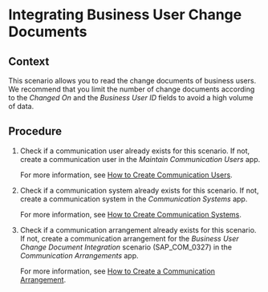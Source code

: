 <!-- loio624988e41d9144a2a4ca0178944a8d18 -->

# Integrating Business User Change Documents



<a name="loio624988e41d9144a2a4ca0178944a8d18__IntegratingBusinessUserChangeDocuments_context"/>

## Context

This scenario allows you to read the change documents of business users. We recommend that you limit the number of change documents according to the *Changed On* and the *Business User ID* fields to avoid a high volume of data.



<a name="loio624988e41d9144a2a4ca0178944a8d18__IntegratingBusinessUserChangeDocuments_steps"/>

## Procedure

1.  Check if a communication user already exists for this scenario. If not, create a communication user in the *Maintain Communication Users* app.

    For more information, see [How to Create Communication Users](../50-administration-and-ops/how-to-create-communication-users-0377ade.md).

2.  Check if a communication system already exists for this scenario. If not, create a communication system in the *Communication Systems* app.

    For more information, see [How to Create Communication Systems](../50-administration-and-ops/how-to-create-communication-systems-c2234ac.md).

3.  Check if a communication arrangement already exists for this scenario. If not, create a communication arrangement for the *Business User Change Document Integration* scenario \(SAP\_COM\_0327\) in the *Communication Arrangements* app.

    For more information, see [How to Create a Communication Arrangement](../50-administration-and-ops/how-to-create-a-communication-arrangement-a0771f6.md).



